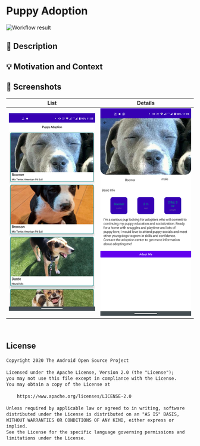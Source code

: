 # Puppy Adoption

![Workflow result](https://github.com/rohitjakhar0/PuppyAdoption/workflows/Check/badge.svg)


## :scroll: Description
<!--- Describe your app in one or two sentences -->


## :bulb: Motivation and Context
<!--- Optionally point readers to interesting parts of your submission. -->
<!--- What are you especially proud of? -->


## :camera_flash: Screenshots
<!-- You can add more screenshots here if you like -->

List | Details | 
--- | --- |
![](https://github.com/rohitjakhar/PuppyAdoption/blob/main/results/screenshot_1.png) | ![](https://github.com/rohitjakhar/PuppyAdoption/blob/main/results/screenshot_2.png) |

<br />

## License
```
Copyright 2020 The Android Open Source Project

Licensed under the Apache License, Version 2.0 (the "License");
you may not use this file except in compliance with the License.
You may obtain a copy of the License at

    https://www.apache.org/licenses/LICENSE-2.0

Unless required by applicable law or agreed to in writing, software
distributed under the License is distributed on an "AS IS" BASIS,
WITHOUT WARRANTIES OR CONDITIONS OF ANY KIND, either express or implied.
See the License for the specific language governing permissions and
limitations under the License.
```